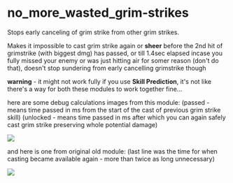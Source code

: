 # no_more_wasted_grim-strikes
Stops early canceling of grim strike from other grim strikes.

Makes it impossible to cast grim strike again or **sheer** before the 2nd hit of grimstrike (with biggest dmg) has passed, or till 1.4sec elapsed incase you fully missed your enemy or was just hitting air for somer reason (don't do that), doesn't stop sundering from early cancelling grimstrike though

**warning** - it might not work fully if you use **Skill Prediction**, it's not like there's a way for both these modules to work together fine...

here are some debug calculations images from this module:
(passed - means time passed in ms from the start of the cast of previous grim strike skill)
(unlocked - means time passed in ms after which you can again safely cast grim strike preserving whole potential damage)

<img src=http://u.cubeupload.com/Owyn/newgrim.jpg>

and here is one from original old module:
(last line was the time for when casting became available again - more than twice as long unnecessary)

<img src=http://u.cubeupload.com/Owyn/oldgrim.jpg>